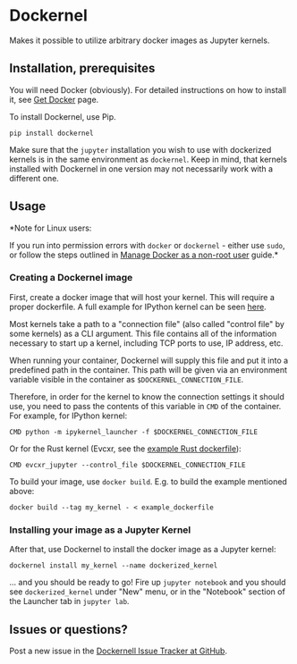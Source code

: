 # Dockernel

Makes it possible to utilize arbitrary docker images as Jupyter kernels.

## Installation, prerequisites

You will need Docker (obviously). For detailed instructions on how to install
it, see [Get Docker](https://docs.docker.com/get-docker/) page.

To install Dockernel, use Pip.

```
pip install dockernel
```

Make sure that the `jupyter` installation you wish to use with dockerized
kernels is in the same environment as `dockernel`. Keep in mind, that kernels
installed with Dockernel in one version may not necessarily work with a
different one.

## Usage

*Note for Linux users:

If you run into permission errors with `docker` or `dockernel` - either use
`sudo`, or follow the steps outlined in [Manage Docker as a non-root
user](https://docs.docker.com/engine/install/linux-postinstall/#manage-docker-as-a-non-root-user)
guide.*

### Creating a Dockernel image

First, create a docker image that will host your kernel. This will require a
proper dockerfile. A full example for IPython kernel can be seen
[here](https://github.com/MrMino/dockernel/blob/master/example_dockerfile).

Most kernels take a path to a "connection file" (also called "control file" by
some kernels) as a CLI argument. This file contains all of the information
necessary to start up a kernel, including TCP ports to use, IP address, etc.

When running your container, Dockernel will supply this file and put it into a
predefined path in the container. This path will be given via an environment
variable visible in the container as `$DOCKERNEL_CONNECTION_FILE`.

Therefore, in order for the kernel to know the connection settings it should
use, you need to pass the contents of this variable in `CMD` of the container.
For example, for IPython kernel:

```
CMD python -m ipykernel_launcher -f $DOCKERNEL_CONNECTION_FILE
```

Or for the Rust kernel (Evcxr, see the
[example Rust
dockerfile](https://github.com/MrMino/dockernel/blob/master/example_rust_dockerfile)):

```
CMD evcxr_jupyter --control_file $DOCKERNEL_CONNECTION_FILE
```

To build your image, use `docker build`. E.g. to build the example mentioned
above:

```
docker build --tag my_kernel - < example_dockerfile
```

### Installing your image as a Jupyter Kernel

After that, use Dockernel to install the docker image as a Jupyter kernel:

```
dockernel install my_kernel --name dockerized_kernel
```

... and you should be ready to go! Fire up `jupyter notebook` and you should
see `dockerized_kernel` under "New" menu, or in the "Notebook" section of the
Launcher tab in `jupyter lab`.

## Issues or questions?

Post a new issue in the [Dockernell Issue Tracker at
GitHub](https://github.com/MrMino/dockernel/issues).
